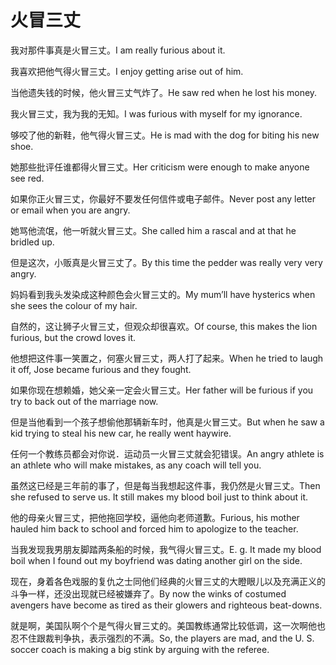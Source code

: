 # 火冒三丈

<p><span class="chinese">我对那件事真是火冒三丈。</span><span class="english">I am really furious about it.</span></p>

<p><span class="chinese">我喜欢把他气得火冒三丈。</span><span class="english">I enjoy getting arise out of him.</span></p>

<p><span class="chinese">当他遗失钱的时候，他火冒三丈气炸了。</span><span class="english">He saw red when he lost his money.</span></p>

<p><span class="chinese">我火冒三丈，我为我的无知。</span><span class="english">I was furious with myself for my ignorance.</span></p>

<p><span class="chinese">够咬了他的新鞋，他气得火冒三丈。</span><span class="english">He is mad with the dog for biting his new shoe.</span></p>

<p><span class="chinese">她那些批评任谁都得火冒三丈。</span><span class="english">Her criticism were enough to make anyone see red.</span></p>

<p><span class="chinese">如果你正火冒三丈，你最好不要发任何信件或电子邮件。</span><span class="english">Never post any letter or email when you are angry.</span></p>

<p><span class="chinese">她骂他流氓，他一听就火冒三丈。</span><span class="english">She called him a rascal and at that he bridled up.</span></p>

<p><span class="chinese">但是这次，小贩真是火冒三丈了。</span><span class="english">By this time the pedder was really very very angry.</span></p>

<p><span class="chinese">妈妈看到我头发染成这种颜色会火冒三丈的。</span><span class="english">My mum’ll have hysterics when she sees the colour of my hair.</span></p>

<p><span class="chinese">自然的，这让狮子火冒三丈，但观众却很喜欢。</span><span class="english">Of course, this makes the lion furious, but the crowd loves it.</span></p>

<p><span class="chinese">他想把这件事一笑置之，何塞火冒三丈，两人打了起来。</span><span class="english">When he tried to laugh it off, Jose became furious and they fought.</span></p>

<p><span class="chinese">如果你现在想赖婚，她父亲一定会火冒三丈。</span><span class="english">Her father will be furious if you try to back out of the marriage now.</span></p>

<p><span class="chinese">但是当他看到一个孩子想偷他那辆新车时，他真是火冒三丈。</span><span class="english">But when he saw a kid trying to steal his new car, he really went haywire.</span></p>

<p><span class="chinese">任何一个教练员都会对你说．运动员一火冒三丈就会犯错误。</span><span class="english">An angry athlete is an athlete who will make mistakes, as any coach will tell you.</span></p>

<p><span class="chinese">虽然这已经是三年前的事了，但是每当我想起这件事，我仍然是火冒三丈。</span><span class="english">Then she refused to serve us. It still makes my blood boil just to think about it.</span></p>

<p><span class="chinese">他的母亲火冒三丈，把他拖回学校，逼他向老师道歉。</span><span class="english">Furious, his mother hauled him back to school and forced him to apologize to the teacher.</span></p>

<p><span class="chinese">当我发现我男朋友脚踏两条船的时候，我气得火冒三丈。</span><span class="english">E. g. It made my blood boil when I found out my boyfriend was dating another girl on the side.</span></p>

<p><span class="chinese">现在，身着各色戏服的复仇之士同他们经典的火冒三丈的大瞪眼儿以及充满正义的斗争一样，还没出现就已经被嫌弃了。</span><span class="english">By now the winks of costumed avengers have become as tired as their glowers and righteous beat-downs.</span></p>

<p><span class="chinese">就是啊，美国队啊个个是气得火冒三丈的。美国教练通常比较低调，这一次啊他也忍不住跟裁判争执，表示强烈的不满。</span><span class="english">So, the players are mad, and the U. S. soccer coach is making a big stink by arguing with the referee.</span></p>

